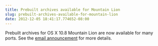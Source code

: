 ```yaml
---
title: Prebuilt archives available for Mountain Lion
slug: prebuilt-archives-available-for-mountain-lion
date: 2012-12-05 18:41:17.774652-08:00
---
```


Prebuilt archives for OS X 10.8 Mountain Lion are now available for many ports. See the [email announcement](https://lists.macosforge.org/pipermail/macports-announce/2012-December/000025.html) for more details.
